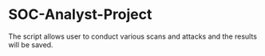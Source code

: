 # SOC-Analyst-Project
The script allows user to conduct various scans and attacks and the results will be saved. 
